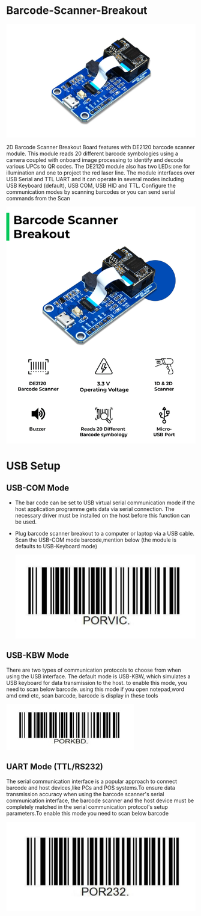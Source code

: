 # Barcode-Scanner-Breakout


<img src= https://github.com/sbcshop/Barcode-Scanner-Breakout/blob/main/images/breakout.jpg />

2D Barcode Scanner Breakout Board features with DE2120 barcode scanner module. This module reads 20 different barcode symbologies using a camera coupled with onboard image processing to identify and decode various UPCs to QR codes. 
The DE2120 module also has two LEDs:one for illumination and one to project the red laser line.
The module interfaces over USB Serial and TTL UART and it can operate in several modes including USB Keyboard (default), USB COM, USB HID and TTL.
Configure the communication modes by scanning barcodes or you can send serial commands from the Scan

<img src= https://github.com/sbcshop/Barcode-Scanner-Breakout/blob/main/images/breakout2.png />

# USB Setup 
## USB-COM Mode
  * The bar code can be set to USB virtual serial communication mode if the host application programme gets data via serial connection. The necessary driver must be installed on       the host before this function can be used.
  * Plug barcode scanner breakout to a computer or laptop  via a USB cable. Scan the USB-COM mode barcode,mention below (the module is defaults to USB-Keyboard mode)
  
    <img src= https://github.com/sbcshop/Barcode-Scanner-Breakout/blob/main/images/usb_com.JPG />

## USB-KBW Mode
There are two types of communication protocols to choose from when using the USB interface. The default mode is USB-KBW, which simulates a USB keyboard for data transmission to the host. to enable this mode, you need to scan below barcode. using this mode if you open notepad,word amd cmd etc, scan barcode, barcode is display in these tools

   <img src= https://github.com/sbcshop/Barcode-Scanner-Breakout/blob/main/images/usb_mode.JPG />
   
## UART Mode (TTL/RS232)
The serial communication interface is a popular approach to connect barcode and host devices,like PCs and POS systems.To ensure data transmission accuracy when using the barcode scanner's serial communication interface, the barcode scanner and the host device must be completely matched in the serial communication protocol's setup parameters.To enable this mode you need to scan below barcode

   <img src= https://github.com/sbcshop/Barcode-Scanner-Breakout/blob/main/images/uart.JPG />


